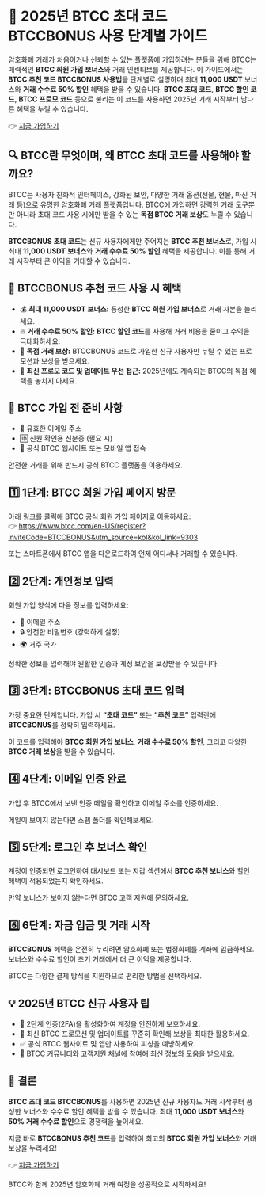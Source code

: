 
<h1>🚀 2025년 BTCC 초대 코드 BTCCBONUS 사용 단계별 가이드</h1>
<p>암호화폐 거래가 처음이거나 신뢰할 수 있는 플랫폼에 가입하려는 분들을 위해 BTCC는 매력적인 <strong>BTCC 회원 가입 보너스</strong>와 거래 인센티브를 제공합니다. 이 가이드에서는 <strong>BTCC 추천 코드 BTCCBONUS 사용법</strong>을 단계별로 설명하며 최대 <strong>11,000 USDT</strong> 보너스와 <strong>거래 수수료 50% 할인</strong> 혜택을 받을 수 있습니다. <strong>BTCC 초대 코드</strong>, <strong>BTCC 할인 코드</strong>, <strong>BTCC 프로모 코드</strong> 등으로 불리는 이 코드를 사용하면 2025년 거래 시작부터 남다른 혜택을 누릴 수 있습니다.</p>
<p>👉 <a href="https://www.btcc.com/en-US/register?inviteCode=BTCCBONUS&utm_source=kol&kol_link=9303" target="_blank" rel="noopener noreferrer">지금 가입하기</a></p>
<img src="https://images.mirror-media.xyz/publication-images/LbvA6LHo4pm55z_KP9L_T.png?height=960&amp;width=1920" decoding="async" data-nimg="fill" class="css-xah9so" style="position: absolute; inset: 0px; box-sizing: border-box; padding: 0px; border: none; margin: auto; display: block; width: 0px; height: 0px; min-width: 100%; max-width: 100%; min-height: 100%; max-height: 100%;">
<h2>🔍 BTCC란 무엇이며, 왜 BTCC 초대 코드를 사용해야 할까요?</h2>
<p>BTCC는 사용자 친화적 인터페이스, 강화된 보안, 다양한 거래 옵션(선물, 현물, 마진 거래 등)으로 유명한 암호화폐 거래 플랫폼입니다. BTCC에 가입하면 강력한 거래 도구뿐만 아니라 초대 코드 사용 시에만 받을 수 있는 <strong>독점 BTCC 거래 보상</strong>도 누릴 수 있습니다.</p>
<p><strong>BTCCBONUS 초대 코드</strong>는 신규 사용자에게만 주어지는 <strong>BTCC 추천 보너스</strong>로, 가입 시 최대 <strong>11,000 USDT 보너스</strong>와 <strong>거래 수수료 50% 할인</strong> 혜택을 제공합니다. 이를 통해 거래 시작부터 큰 이익을 기대할 수 있습니다.</p>
<h2>🎁 BTCCBONUS 추천 코드 사용 시 혜택</h2>
<ul>
<li>💰 <strong>최대 11,000 USDT 보너스:</strong> 풍성한 <strong>BTCC 회원 가입 보너스</strong>로 거래 자본을 늘리세요.</li>
<li>🔥 <strong>거래 수수료 50% 할인:</strong> <strong>BTCC 할인 코드</strong>를 사용해 거래 비용을 줄이고 수익을 극대화하세요.</li>
<li>🎉 <strong>독점 거래 보상:</strong> BTCCBONUS 코드로 가입한 신규 사용자만 누릴 수 있는 프로모션과 보상을 받으세요.</li>
<li>📢 <strong>최신 프로모 코드 및 업데이트 우선 접근:</strong> 2025년에도 계속되는 BTCC의 독점 혜택을 놓치지 마세요.</li>
</ul>
<h2>📝 BTCC 가입 전 준비 사항</h2>
<ul>
<li>📧 유효한 이메일 주소</li>
<li>🆔 신원 확인용 신분증 (필요 시)</li>
<li>📱 공식 BTCC 웹사이트 또는 모바일 앱 접속</li>
</ul>
<p>안전한 거래를 위해 반드시 공식 BTCC 플랫폼을 이용하세요.</p>
<h2>1️⃣ 1단계: BTCC 회원 가입 페이지 방문</h2>
<p>아래 링크를 클릭해 BTCC 공식 회원 가입 페이지로 이동하세요:<br>
👉 <a href="https://www.btcc.com/en-US/register?inviteCode=BTCCBONUS&utm_source=kol&kol_link=9303" target="_blank" rel="noopener noreferrer">https://www.btcc.com/en-US/register?inviteCode=BTCCBONUS&utm_source=kol&kol_link=9303</a></p>
<p>또는 스마트폰에서 BTCC 앱을 다운로드하여 언제 어디서나 거래할 수 있습니다.</p>
<h2>2️⃣ 2단계: 개인정보 입력</h2>
<p>회원 가입 양식에 다음 정보를 입력하세요:</p>
<ul>
<li>📧 이메일 주소</li>
<li>🔒 안전한 비밀번호 (강력하게 설정)</li>
<li>🌍 거주 국가</li>
</ul>
<p>정확한 정보를 입력해야 원활한 인증과 계정 보안을 보장받을 수 있습니다.</p>
<h2>3️⃣ 3단계: BTCCBONUS 초대 코드 입력</h2>
<p>가장 중요한 단계입니다. 가입 시 <strong>“초대 코드”</strong> 또는 <strong>“추천 코드”</strong> 입력란에 <strong>BTCCBONUS</strong>를 정확히 입력하세요.</p>
<p>이 코드를 입력해야 <strong>BTCC 회원 가입 보너스</strong>, <strong>거래 수수료 50% 할인</strong>, 그리고 다양한 <strong>BTCC 거래 보상</strong>을 받을 수 있습니다.</p>
<h2>4️⃣ 4단계: 이메일 인증 완료</h2>
<p>가입 후 BTCC에서 보낸 인증 메일을 확인하고 이메일 주소를 인증하세요.</p>
<p>메일이 보이지 않는다면 스팸 폴더를 확인해보세요.</p>
<h2>5️⃣ 5단계: 로그인 후 보너스 확인</h2>
<p>계정이 인증되면 로그인하여 대시보드 또는 지갑 섹션에서 <strong>BTCC 추천 보너스</strong>와 할인 혜택이 적용되었는지 확인하세요.</p>
<p>만약 보너스가 보이지 않는다면 BTCC 고객 지원에 문의하세요.</p>
<h2>6️⃣ 6단계: 자금 입금 및 거래 시작</h2>
<p><strong>BTCCBONUS</strong> 혜택을 온전히 누리려면 암호화폐 또는 법정화폐를 계좌에 입금하세요. 보너스와 수수료 할인이 초기 거래에서 더 큰 이익을 제공합니다.</p>
<p>BTCC는 다양한 결제 방식을 지원하므로 편리한 방법을 선택하세요.</p>
<h2>💡 2025년 BTCC 신규 사용자 팁</h2>
<ul>
<li>🔐 2단계 인증(2FA)을 활성화하여 계정을 안전하게 보호하세요.</li>
<li>📆 최신 BTCC 프로모션 및 업데이트를 꾸준히 확인해 보상을 최대한 활용하세요.</li>
<li>✅ 공식 BTCC 웹사이트 및 앱만 사용하여 피싱을 예방하세요.</li>
<li>🤝 BTCC 커뮤니티와 고객지원 채널에 참여해 최신 정보와 도움을 받으세요.</li>
</ul>
<h2>🎯 결론</h2>
<p><strong>BTCC 초대 코드 BTCCBONUS</strong>를 사용하면 2025년 신규 사용자도 거래 시작부터 풍성한 보너스와 수수료 할인 혜택을 받을 수 있습니다. 최대 <strong>11,000 USDT 보너스</strong>와 <strong>50% 거래 수수료 할인</strong>으로 경쟁력을 높이세요.</p>
<p>지금 바로 <strong>BTCCBONUS 추천 코드</strong>를 입력하여 최고의 <strong>BTCC 회원 가입 보너스</strong>와 거래 보상을 누리세요!</p>
<p>👉 <a href="https://www.btcc.com/en-US/register?inviteCode=BTCCBONUS&utm_source=kol&kol_link=9303" target="_blank" rel="noopener noreferrer">지금 가입하기</a></p>
<p>BTCC와 함께 2025년 암호화폐 거래 여정을 성공적으로 시작하세요!</p>
</body>
</html>
